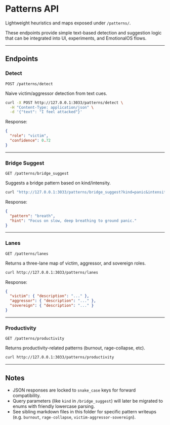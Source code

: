 # Patterns API

Lightweight heuristics and maps exposed under `/patterns/`.

These endpoints provide simple text-based detection and suggestion logic that can be integrated into UI, experiments, and EmotionalOS flows.

---

## Endpoints

### Detect

`POST /patterns/detect`

Naive victim/aggressor detection from text cues.

```bash
curl -X POST http://127.0.0.1:3033/patterns/detect \
  -H "Content-Type: application/json" \
  -d '{"text": "I feel attacked"}'
```

Response:

```json
{
  "role": "victim",
  "confidence": 0.72
}
```

---

### Bridge Suggest

`GET /patterns/bridge_suggest`

Suggests a bridge pattern based on kind/intensity.

```bash
curl "http://127.0.0.1:3033/patterns/bridge_suggest?kind=panic&intensity=0.7"
```

Response:

```json
{
  "pattern": "breath",
  "hint": "Focus on slow, deep breathing to ground panic."
}
```

---

### Lanes

`GET /patterns/lanes`

Returns a three-lane map of victim, aggressor, and sovereign roles.

```bash
curl http://127.0.0.1:3033/patterns/lanes
```

Response:

```json
{
  "victim": { "description": "..." },
  "aggressor": { "description": "..." },
  "sovereign": { "description": "..." }
}
```

---

### Productivity

`GET /patterns/productivity`

Returns productivity-related patterns (burnout, rage-collapse, etc).

```bash
curl http://127.0.0.1:3033/patterns/productivity
```

---

## Notes

- JSON responses are locked to `snake_case` keys for forward compatibility.
- Query parameters (like `kind` in `/bridge_suggest`) will later be migrated to enums with friendly lowercase parsing.
- See sibling markdown files in this folder for specific pattern writeups (e.g. `burnout`, `rage-collapse`, `victim-aggressor-sovereign`).
